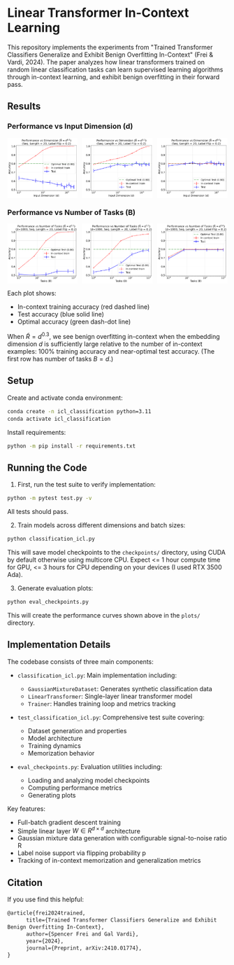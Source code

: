 # Linear Transformer In-Context Learning

This repository implements the experiments from "Trained Transformer Classifiers Generalize and Exhibit Benign Overfitting In-Context" (Frei & Vardi, 2024). The paper analyzes how linear transformers trained on random linear classification tasks can learn supervised learning algorithms through in-context learning, and exhibit benign overfitting in their forward pass.

## Results

### Performance vs Input Dimension (d)
<div style="display: flex; justify-content: space-between;">
    <img src="plots/dimension_curves_N20_R0.1_p0.2.png" width="32%" alt="R=d^0.1"/>
    <img src="plots/dimension_curves_N20_R0.3_p0.2.png" width="32%" alt="R=d^0.3"/>
    <img src="plots/dimension_curves_N20_R0.6_p0.2.png" width="32%" alt="R=d^0.6"/>
</div>

### Performance vs Number of Tasks (B)
<div style="display: flex; justify-content: space-between;">
    <img src="plots/batch_size_curves_N20_R0.1_p0.2.png" width="32%" alt="R=d^0.1"/>
    <img src="plots/batch_size_curves_N20_R0.3_p0.2.png" width="32%" alt="R=d^0.3"/>
    <img src="plots/batch_size_curves_N20_R0.6_p0.2.png" width="32%" alt="R=d^0.6"/>
</div>

Each plot shows:
- In-context training accuracy (red dashed line)
- Test accuracy (blue solid line) 
- Optimal accuracy (green dash-dot line)

When $\tilde R = d^{0.3}$, we see benign overfitting in-context when the embedding dimension $d$ is sufficiently large relative to the number of in-context examples: 100% training accuracy and near-optimal test accuracy.  (The first row has number of tasks $B=d$.)

## Setup

Create and activate conda environment:
```bash
conda create -n icl_classification python=3.11
conda activate icl_classification
```

Install requirements:
```bash
python -m pip install -r requirements.txt
```

## Running the Code

1. First, run the test suite to verify implementation:
```bash
python -m pytest test.py -v
```

All tests should pass.

2. Train models across different dimensions and batch sizes:
```bash
python classification_icl.py
```
This will save model checkpoints to the `checkpoints/` directory, using CUDA by default otherwise using multicore CPU.  Expect <= 1 hour compute time for GPU, <= 3 hours for CPU depending on your devices (I used RTX 3500 Ada).

3. Generate evaluation plots:
```bash
python eval_checkpoints.py
```
This will create the performance curves shown above in the `plots/` directory.

## Implementation Details

The codebase consists of three main components:

- `classification_icl.py`: Main implementation including:
  - `GaussianMixtureDataset`: Generates synthetic classification data
  - `LinearTransformer`: Single-layer linear transformer model
  - `Trainer`: Handles training loop and metrics tracking

- `test_classification_icl.py`: Comprehensive test suite covering:
  - Dataset generation and properties
  - Model architecture
  - Training dynamics
  - Memorization behavior

- `eval_checkpoints.py`: Evaluation utilities including:
  - Loading and analyzing model checkpoints
  - Computing performance metrics
  - Generating plots

Key features:
- Full-batch gradient descent training
- Simple linear layer $W \in R^{d\times d}$ architecture
- Gaussian mixture data generation with configurable signal-to-noise ratio R
- Label noise support via flipping probability p
- Tracking of in-context memorization and generalization metrics

## Citation

If you use find this helpful:
```
@article{frei2024trained,
      title={Trained Transformer Classifiers Generalize and Exhibit Benign Overfitting In-Context}, 
      author={Spencer Frei and Gal Vardi},
      year={2024},
      journal={Preprint, arXiv:2410.01774},
}
```